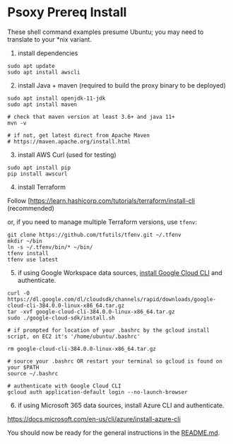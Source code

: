 
# Psoxy Prereq Install

These shell command examples presume Ubuntu; you may need to translate to your *nix variant.

1. install dependencies

```shell
sudo apt update
sudo apt install awscli
```

2. install Java + maven (required to build the proxy binary to be deployed)
```shell
sudo apt install openjdk-11-jdk
sudo apt install maven

# check that maven version at least 3.6+ and java 11+
mvn -v

# if not, get latest direct from Apache Maven
# https://maven.apache.org/install.html
```

3. install AWS Curl (used for testing)

```shell
sudo apt install pip
pip install awscurl
```

4. install Terraform

Follow [https://learn.hashicorp.com/tutorials/terraform/install-cli (recommended)

or, if you need to manage multiple Terraform versions, use `tfenv`:

```shell
git clone https://github.com/tfutils/tfenv.git ~/.tfenv
mkdir ~/bin
ln -s ~/.tfenv/bin/* ~/bin/
tfenv install
tfenv use latest
```

5. if using Google Workspace data sources, [install Google Cloud CLI](https://cloud.google.com/sdk/docs/install#linux) and authenticate.
```shell
curl -O https://dl.google.com/dl/cloudsdk/channels/rapid/downloads/google-cloud-cli-384.0.0-linux-x86_64.tar.gz
tar -xvf google-cloud-cli-384.0.0-linux-x86_64.tar.gz
sudo ./google-cloud-sdk/install.sh

# if prompted for location of your .bashrc by the gcloud install script, on EC2 it's '/home/ubuntu/.bashrc'

rm google-cloud-cli-384.0.0-linux-x86_64.tar.gz
```

```shell
# source your .bashrc OR restart your terminal so gcloud is found on your $PATH
source ~/.bashrc

# authenticate with Google Cloud CLI
gcloud auth application-default login --no-launch-browser
```

6. if using Microsoft 365 data sources, install Azure CLI and authenticate.

https://docs.microsoft.com/en-us/cli/azure/install-azure-cli

You should now be ready for the general instructions in the [README.md](../../README.md).
